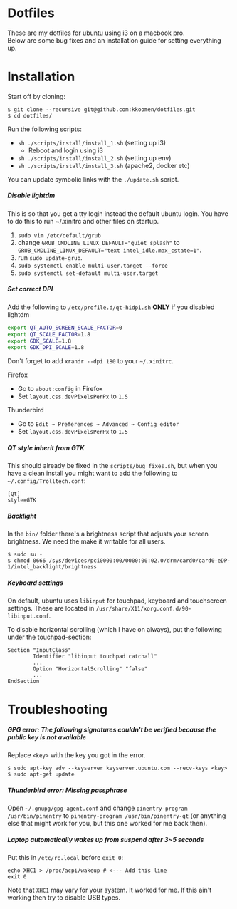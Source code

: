 # Dotfiles

These are my dotfiles for ubuntu using i3 on a macbook pro.<br/>
Below are some bug fixes and an installation guide for setting everything up.

# Installation

Start off by cloning:

```
$ git clone --recursive git@github.com:kkoomen/dotfiles.git
$ cd dotfiles/
```

Run the following scripts:

- `sh ./scripts/install/install_1.sh` (setting up i3)
  - Reboot and login using i3
- `sh ./scripts/install/install_2.sh` (setting up env)
- `sh ./scripts/install/install_3.sh` (apache2, docker etc)

You can update symbolic links with the `./update.sh` script.

##### Disable lightdm

This is so that you get a tty login instead the default ubuntu login. You have to
do this to run ~/.xinitrc and other files on startup.

1. `sudo vim /etc/default/grub`
2. change `GRUB_CMDLINE_LINUX_DEFAULT="quiet splash"` to `GRUB_CMDLINE_LINUX_DEFAULT="text intel_idle.max_cstate=1"`.
3. run `sudo update-grub`.
4. `sudo systemctl enable multi-user.target --force`
5. `sudo systemctl set-default multi-user.target`

##### Set correct DPI

Add the following to `/etc/profile.d/qt-hidpi.sh` **ONLY** if you disabled lightdm

```sh
export QT_AUTO_SCREEN_SCALE_FACTOR=0
export QT_SCALE_FACTOR=1.8
export GDK_SCALE=1.8
export GDK_DPI_SCALE=1.8
```

Don't forget to add `xrandr --dpi 180` to your `~/.xinitrc`.

Firefox
- Go to `about:config` in Firefox
- Set `layout.css.devPixelsPerPx` to `1.5`

Thunderbird
- Go to `Edit → Preferences → Advanced → Config editor`
- Set `layout.css.devPixelsPerPx` to `1.5`

##### QT style inherit from GTK

This should already be fixed in the `scripts/bug_fixes.sh`, but when you have a
clean install you might want to add the following to `~/.config/Trolltech.conf`:

```
[Qt]
style=GTK
```

##### Backlight

In the `bin/` folder there's a brightness script that adjusts your screen
brightness. We need the make it writable for all users.

```
$ sudo su -
$ chmod 0666 /sys/devices/pci0000:00/0000:00:02.0/drm/card0/card0-eDP-1/intel_backlight/brightness
```

##### Keyboard settings

On default, ubuntu uses `libinput` for touchpad, keyboard and touchscreen
settings. These are located in `/usr/share/X11/xorg.conf.d/90-libinput.conf`.

To disable horizontal scrolling (which I have on always), put the following
under the touchpad-section:

```
Section "InputClass"
        Identifier "libinput touchpad catchall"
        ...
        Option "HorizontalScrolling" "false"
        ...
EndSection
```

# Troubleshooting

##### GPG error: The following signatures couldn't be verified because the public key is not available

Replace `<key>` with the key you got in the error.

```
$ sudo apt-key adv --keyserver keyserver.ubuntu.com --recv-keys <key>
$ sudo apt-get update
```

##### Thunderbird error: Missing passphrase

Open `~/.gnupg/gpg-agent.conf` and change `pinentry-program /usr/bin/pinentry`
to `pinentry-program /usr/bin/pinentry-qt` (or anything else that might work for
you, but this one worked for me back then).

##### Laptop automatically wakes up from suspend after 3~5 seconds

Put this in `/etc/rc.local` before `exit 0`:<br/>
```
echo XHC1 > /proc/acpi/wakeup # <--- Add this line
exit 0
```

Note that `XHC1` may vary for your system. It worked for me. If this ain't working
then try to disable USB types.
